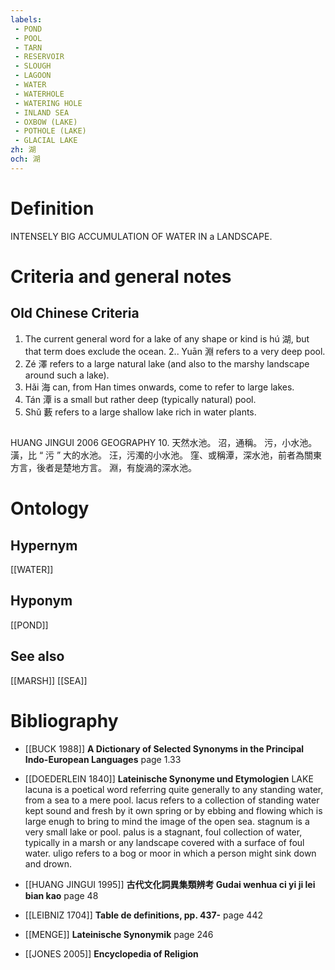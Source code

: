 ```yaml
---
labels: 
 - POND
 - POOL
 - TARN
 - RESERVOIR
 - SLOUGH
 - LAGOON
 - WATER
 - WATERHOLE
 - WATERING HOLE
 - INLAND SEA
 - OXBOW (LAKE)
 - POTHOLE (LAKE)
 - GLACIAL LAKE
zh: 湖
och: 湖
---
```


# Definition
INTENSELY BIG ACCUMULATION OF WATER IN a LANDSCAPE.
# Criteria and general notes
## Old Chinese Criteria
1. The current general word for a lake of any shape or kind is hú 湖, but that term does exclude the ocean.
2.. Yuān 淵 refers to a very deep pool.
3. Zé 澤 refers to a large natural lake (and also to the marshy landscape around such a lake).
4. Hǎi 海 can, from Han times onwards, come to refer to large lakes.
5. Tán 潭 is a small but rather deep (typically natural) pool.
8. Shǔ 藪 refers to a large shallow lake rich in water plants.
## 
HUANG JINGUI 2006
GEOGRAPHY 10. 天然水池。
沼，通稱。
污，小水池。
潢，比 “ 污 ” 大的水池。
汪，污濁的小水池。
窪、或稱潭，深水池，前者為關東方言，後者是楚地方言。
淵，有旋渦的深水池。
# Ontology

## Hypernym
[[WATER]]
## Hyponym
[[POND]]
## See also
[[MARSH]]
[[SEA]]
# Bibliography
- [[BUCK 1988]]
**A Dictionary of Selected Synonyms in the Principal Indo-European Languages** page 1.33

- [[DOEDERLEIN 1840]]
**Lateinische Synonyme und Etymologien** 
LAKE
lacuna is a poetical word referring quite generally to any standing water, from a sea to a mere pool.
lacus refers to a collection of standing water kept sound and fresh by it own spring or by ebbing and flowing which is large enugh to bring to mind the image of the open sea.
stagnum is a very small lake or pool.
palus is a stagnant, foul collection of water, typically in a marsh or any landscape covered with a surface of foul water.
uligo refers to a bog or moor in which a person might sink down and drown.
- [[HUANG JINGUI 1995]]
**古代文化詞異集類辨考 Gudai wenhua ci yi ji lei bian kao** page 48

- [[LEIBNIZ 1704]]
**Table de definitions, pp. 437-** page 442

- [[MENGE]]
**Lateinische Synonymik** page 246

- [[JONES 2005]]
**Encyclopedia of Religion** 
